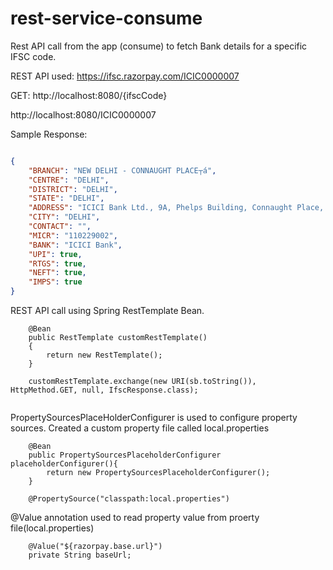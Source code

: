 # rest-service-consume
Rest API call from the app (consume) to fetch Bank details for a specific IFSC code.

REST API used: https://ifsc.razorpay.com/ICIC0000007

GET: http://localhost:8080/{ifscCode}

http://localhost:8080/ICIC0000007

Sample Response:
```json

{
	"BRANCH": "NEW DELHI - CONNAUGHT PLACE┬á",
	"CENTRE": "DELHI",
	"DISTRICT": "DELHI",
	"STATE": "DELHI",
	"ADDRESS": "ICICI Bank Ltd., 9A, Phelps Building, Connaught Place, New Delhi - 110001",
	"CITY": "DELHI",
	"CONTACT": "",
	"MICR": "110229002",
	"BANK": "ICICI Bank",
	"UPI": true,
	"RTGS": true,
	"NEFT": true,
	"IMPS": true
}

```


REST API call using Spring RestTemplate Bean.
```
    @Bean
    public RestTemplate customRestTemplate()
    {
        return new RestTemplate();
    }
    
    customRestTemplate.exchange(new URI(sb.toString()), HttpMethod.GET, null, IfscResponse.class);
    
```

PropertySourcesPlaceHolderConfigurer is used to configure property sources. Created a custom property file called local.properties

```
    @Bean
    public PropertySourcesPlaceholderConfigurer placeholderConfigurer(){
        return new PropertySourcesPlaceholderConfigurer();
    }
    
    @PropertySource("classpath:local.properties")
```

@Value annotation used to read property value from proerty file(local.properties)
```
    @Value("${razorpay.base.url}")
    private String baseUrl;
```


